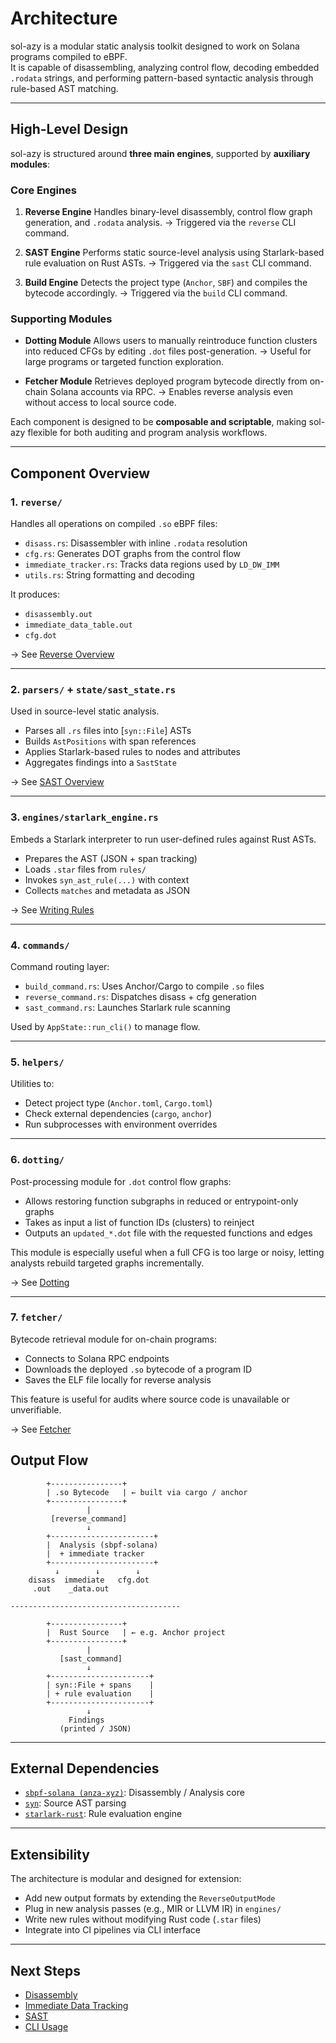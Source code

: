 # Architecture

sol-azy is a modular static analysis toolkit designed to work on Solana programs compiled to eBPF.  
It is capable of disassembling, analyzing control flow, decoding embedded `.rodata` strings, and performing pattern-based syntactic analysis through rule-based AST matching.

---

## High-Level Design

sol-azy is structured around **three main engines**, supported by **auxiliary modules**:

### Core Engines

1. **Reverse Engine**
   Handles binary-level disassembly, control flow graph generation, and `.rodata` analysis.
   → Triggered via the `reverse` CLI command.

2. **SAST Engine**
   Performs static source-level analysis using Starlark-based rule evaluation on Rust ASTs.
   → Triggered via the `sast` CLI command.

3. **Build Engine**
   Detects the project type (`Anchor`, `SBF`) and compiles the bytecode accordingly.
   → Triggered via the `build` CLI command.

### Supporting Modules

* **Dotting Module**
  Allows users to manually reintroduce function clusters into reduced CFGs by editing `.dot` files post-generation.
  → Useful for large programs or targeted function exploration.

* **Fetcher Module**
  Retrieves deployed program bytecode directly from on-chain Solana accounts via RPC.
  → Enables reverse analysis even without access to local source code.

Each component is designed to be **composable and scriptable**, making sol-azy flexible for both auditing and program analysis workflows.

---

## Component Overview

### 1. `reverse/`

Handles all operations on compiled `.so` eBPF files:

- `disass.rs`: Disassembler with inline `.rodata` resolution
- `cfg.rs`: Generates DOT graphs from the control flow
- `immediate_tracker.rs`: Tracks data regions used by `LD_DW_IMM`
- `utils.rs`: String formatting and decoding

It produces:

- `disassembly.out`
- `immediate_data_table.out`
- `cfg.dot`

→ See [Reverse Overview](reverse/overview.md)

---

### 2. `parsers/` + `state/sast_state.rs`

Used in source-level static analysis.

- Parses all `.rs` files into [`syn::File`] ASTs
- Builds `AstPositions` with span references
- Applies Starlark-based rules to nodes and attributes
- Aggregates findings into a `SastState`

→ See [SAST Overview](reverse/sast.md)

---

### 3. `engines/starlark_engine.rs`

Embeds a Starlark interpreter to run user-defined rules against Rust ASTs.

- Prepares the AST (JSON + span tracking)
- Loads `.star` files from `rules/`
- Invokes `syn_ast_rule(...)` with context
- Collects `matches` and metadata as JSON

→ See [Writing Rules](../rules/README.md)

---

### 4. `commands/`

Command routing layer:

- `build_command.rs`: Uses Anchor/Cargo to compile `.so` files
- `reverse_command.rs`: Dispatches disass + cfg generation
- `sast_command.rs`: Launches Starlark rule scanning

Used by `AppState::run_cli()` to manage flow.

---

### 5. `helpers/`

Utilities to:

- Detect project type (`Anchor.toml`, `Cargo.toml`)
- Check external dependencies (`cargo`, `anchor`)
- Run subprocesses with environment overrides

---

### 6. `dotting/`

Post-processing module for `.dot` control flow graphs:

* Allows restoring function subgraphs in reduced or entrypoint-only graphs
* Takes as input a list of function IDs (clusters) to reinject
* Outputs an `updated_*.dot` file with the requested functions and edges

This module is especially useful when a full CFG is too large or noisy, letting analysts rebuild targeted graphs incrementally.

→ See [Dotting](reverse/dotting.md)

---

### 7. `fetcher/`

Bytecode retrieval module for on-chain programs:

* Connects to Solana RPC endpoints
* Downloads the deployed `.so` bytecode of a program ID
* Saves the ELF file locally for reverse analysis

This feature is useful for audits where source code is unavailable or unverifiable.

→ See [Fetcher](cli/fetcher.md)

## Output Flow

```
        +----------------+
        | .so Bytecode   | ← built via cargo / anchor
        +----------------+
                 |
         [reverse_command]
                 ↓
        +-----------------------+
        |  Analysis (sbpf-solana)
        |  + immediate tracker
        +-----------------------+
          ↓        ↓        ↓
    disass  immediate   cfg.dot
     .out    _data.out

--------------------------------------

        +----------------+
        |  Rust Source   | ← e.g. Anchor project
        +----------------+
                 |
           [sast_command]
                 ↓
        +----------------------+
        | syn::File + spans    |
        | + rule evaluation    |
        +----------------------+
                 ↓
             Findings
           (printed / JSON)
```

---

## External Dependencies

- [`sbpf-solana (anza-xyz)`](https://github.com/anza-xyz/sbpf-solana): Disassembly / Analysis core
- [`syn`](https://docs.rs/syn): Source AST parsing
- [`starlark-rust`](https://github.com/facebook/starlark-rust): Rule evaluation engine

---

## Extensibility

The architecture is modular and designed for extension:

- Add new output formats by extending the `ReverseOutputMode`
- Plug in new analysis passes (e.g., MIR or LLVM IR) in `engines/`
- Write new rules without modifying Rust code (`.star` files)
- Integrate into CI pipelines via CLI interface

---

## Next Steps

- [Disassembly](reverse/disassembly.md)
- [Immediate Data Tracking](reverse/immediates.md)
- [SAST](./static_analysis.md)
- [CLI Usage](./cli_usage.md)